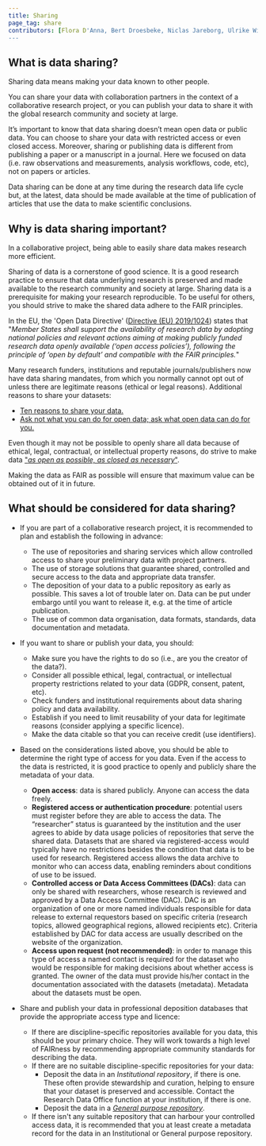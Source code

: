 ```yaml
---
title: Sharing
page_tag: share
contributors: [Flora D'Anna, Bert Droesbeke, Niclas Jareborg, Ulrike Wittig]
---
```


## What is data sharing?
Sharing data means making your data known to other people.

You can share your data with collaboration partners in the context of a collaborative research project, or you can publish your data to share it with the global research community and society at large. 

It’s important to know that data sharing doesn’t mean open data or public data. You can choose to share your data with restricted access or even closed access. 
Moreover, sharing or publishing data is different from publishing a paper or a manuscript in a journal. Here we focused on data (i.e. raw observations and measurements, analysis workflows, code, etc), not on papers or articles.

Data sharing can be done at any time during the research data life cycle but, at the latest, data should be made available at the time of publication of articles that use the data to make scientific conclusions. 

## Why is data sharing important?

In a collaborative project, being able to easily share data makes research more efficient.

Sharing of data is a cornerstone of good science. It is a good research practice to ensure that data underlying research is preserved and made available to the research community and society at large. Sharing data is a prerequisite for making your research reproducible. To be useful for others, you should strive to make the shared data adhere to the FAIR principles. 

In the EU, the 'Open Data Directive' ([Directive (EU) 2019/1024](https://eur-lex.europa.eu/legal-content/EN/TXT/?qid=1561563110433&uri=CELEX:32019L1024)) states that "_Member States shall support the availability of research data by adopting national policies and relevant actions aiming at making publicly funded research data openly available (‘open access policies’), following the principle of ‘open by default’ and compatible with the FAIR principles._"

Many research funders, institutions and reputable journals/publishers now have data sharing mandates, from which you normally cannot opt out of unless there are legitimate reasons (ethical or legal reasons). Additional reasons to share your datasets:
* [Ten reasons to share your data.](https://www.natureindex.com/news-blog/ten-reasons-to-share-your-data)
* [Ask not what you can do for open data; ask what open data can do for you.](http://blogs.nature.com/naturejobs/2017/06/19/ask-not-what-you-can-do-for-open-data-ask-what-open-data-can-do-for-you/)

Even though it may not be possible to openly share all data because of ethical, legal, contractual, or intellectual property reasons, do strive to make data ["_as open as possible, as closed as necessary_"](https://www.allea.org/wp-content/uploads/2017/05/ALLEA-European-Code-of-Conduct-for-Research-Integrity-2017.pdf).

Making the data as FAIR as possible will ensure that maximum value can be obtained out of it in future.

## What should be considered for data sharing?

* If you are part of a collaborative research project, it is recommended to plan and establish the following in advance:
  * The use of repositories and sharing services which allow controlled access to share your preliminary data with project partners.
  * The use of storage solutions that guarantee shared, controlled and secure access to the data and appropriate data transfer.
  * The deposition of your data to a public repository as early as possible. This saves a lot of trouble later on. Data can be put under embargo until you want to release it, e.g. at the time of article publication.
  * The use of common data organisation, data formats, standards, data documentation and metadata. 

* If you want to share or publish your data, you should:
  * Make sure you have the rights to do so (i.e., are you the creator of the data?).
  * Consider all possible ethical, legal, contractual, or intellectual property restrictions related to your data (GDPR, consent, patent, etc).
  * Check funders and institutional requirements about data sharing policy and data availability.
  * Establish if you need to limit reusability of your data for legitimate reasons (consider applying a specific licence).
  * Make the data citable so that you can receive credit (use identifiers).

* Based on the considerations listed above, you should be able to determine the right type of access for you data. Even if the access to the data is restricted, it is good practice to openly and publicly share the metadata of your data.
  * **Open access**: data is shared publicly. Anyone can access the data freely.
  * **Registered access or authentication procedure**: potential users must register before they are able to access the data. The “researcher” status is guaranteed by the institution and the user agrees to abide by data usage policies of repositories that serve the shared data. Datasets that are shared via registered-access would typically have no restrictions besides the condition that data is to be used for research. Registered access allows the data archive to monitor who can access data, enabling reminders about conditions of use to be issued.
  * **Controlled access or Data Access Committees (DACs)**: data can only be shared with researchers, whose research is reviewed and approved by a Data Access Committee (DAC). DAC is an organization of one or more named individuals responsible for data release to external requestors based on specific criteria (research topics, allowed geographical regions, allowed recipients etc). Criteria established by DAC for data access are usually described on the website of the organization.
  * **Access upon request (not recommended)**: in order to manage this type of access a named contact is required for the dataset who would be responsible for making decisions about whether access is granted. The owner of the data must provide his/her contact in the documentation associated with the datasets (metadata). Metadata about the datasets must be open.

* Share and publish your data in professional deposition databases that provide the appropriate access type and licence:
  * If there are discipline-specific repositories available for you data, this should be your primary choice. They will work towards a high level of FAIRness by recommending appropriate community standards for describing the data. 
  * If there are no suitable discipline-specific repositories for your data:
    * Deposit the data in an _Institutional repository_, if there is one. These often provide stewardship and curation, helping to ensure that your dataset is preserved and accessible. Contact the Research Data Office function at your institution, if there is one.
    * Deposit the data in a [_General purpose repository_](https://www.nature.com/sdata/policies/repositories#general).
  * If there isn't any suitable repository that can harbour your controlled access data, it is recommended that you at least create a metadata record for the data in an Institutional or General purpose repository.

